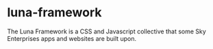 # luna-framework
The Luna Framework is a CSS and Javascript collective that some Sky Enterprises apps and websites are built upon.
